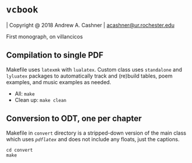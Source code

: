 # `vcbook`

| Copyright @ 2018 Andrew A. Cashner
| <acashner@ur.rochester.edu>

First monograph, on villancicos

## Compilation to single PDF

Makefile uses `latexmk` with `lualatex`.
Custom class uses `standalone` and `lyluatex` packages to automatically track
and (re)build tables, poem examples, and music examples as needed.

- All: `make`
- Clean up: `make clean`

## Conversion to ODT, one per chapter

Makefile in `convert` directory is a stripped-down version of the main class
which uses *`pdflatex`* and does not include any floats, just the captions.

````
cd convert
make
````


